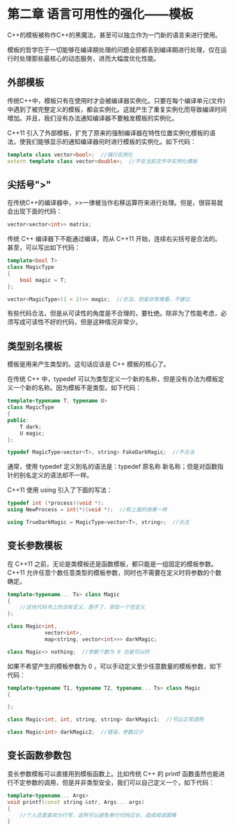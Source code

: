 # 第二章 语言可用性的强化——模板

C++的模板被称作C++的黑魔法，甚至可以独立作为一门新的语言来进行使用。

模板的哲学在于一切能够在编译期处理的问题全部都丢到编译期进行处理，仅在运行时处理那些最核心的动态服务，进而大幅度优化性能。

## 外部模板

传统C++中，模板只有在使用时才会被编译器实例化。只要在每个编译单元(文件)中遇到了被完整定义的模板，都会实例化。这就产生了重复实例化而导致编译时间增加。并且，我们没有办法通知编译器不要触发模板的实例化。

C++11 引入了外部模板，扩充了原来的强制编译器在特性位置实例化模板的语法，使我们能够显示的通知编译器何时进行模板的实例化。如下代码：

```C++
template class vector<bool>;  //强行实例化
extern template class vector<double>;  //不在当前文件中实例化模板
```

## 尖括号">"

在传统C++的编译器中，>>一律被当作右移运算符来进行处理。但是，很容易就会出现下面的代码：

```C++
vector<vector<int>> matrix;
```

传统 C++ 编译器下不能通过编译，而从 C++11 开始，连续右尖括号是合法的。甚至，可以写出如下代码：

```C++
template<bool T>
class MagicType
{
    bool magic = T;
};

vector<MagicType<(1 < 2)>> magic;  //合法，但是非常难看，不建议
```

有些代码合法，但是从可读性的角度是不合理的，要杜绝。除非为了性能考虑，必须写成可读性不好的代码，但是这种情况非常少。

## 类型别名模板

模板是用来产生类型的。这句话应该是 C++ 模板的核心了。

在传统 C++ 中，typedef 可以为类型定义一个新的名称，但是没有办法为模板定义一个新的名称。因为模板不是类型。如下代码：

```C++
template<typename T, typename U>
class MagicType
{
public:
    T dark;
    U magic;
};

typedef MagicType<vector<T>, string> FakeDarkMagic;  //不合法
```

通常，使用 typedef 定义别名的语法是：typedef 原名称 新名称；但是对函数指针的别名定义的语法却不一样。

C++11 使用 using 引入了下面的写法：

```C++
typedef int (*process)(void *);
using NewProcess = int(*)(void *);  //和上面的效果一样

using TrueDarkMagic = MagicType<vector<T>, string>;  //合法
```

## 变长参数模板

在 C++11 之前，无论是类模板还是函数模板，都只能是一组固定的模板参数。C++11 允许任意个数任意类型的模板参数，同时也不需要在定义时将参数的个数确定。

```C++
template<typename... Ts> class Magic
{
    //这块代码书上的没有定义，跑不了，添加一个空定义
};

class Magic<int,
            vector<int>,
            map<string, vector<int>>> darkMagic;

class Magic<> nothing;  //参数个数为 0 也是可以的
```

如果不希望产生的模板参数为 0 ，可以手动定义至少任意数量的模板参数，如下代码：

```C++
template<typename T1, typename T2, typename... Ts> class Magic
{

};

class Magic<int, int, string, string> darkMagic1;  //可以正常调用

class Magic<int> darkMagic2;  //错误，参数过少
```

## 变长函数参数包

变长参数模板可以直接用到模板函数上。比如传统 C++ 的 printf 函数虽然也能进行不定参数的调用，但是并非类型安全，我们可以自己定义一个，如下代码：

```C++
template<typename... Args>
void printf(const string &str, Args... args)
{
    //个人还是喜欢分行写，这样可以避免单行代码过长，造成阅读困难
}
```



